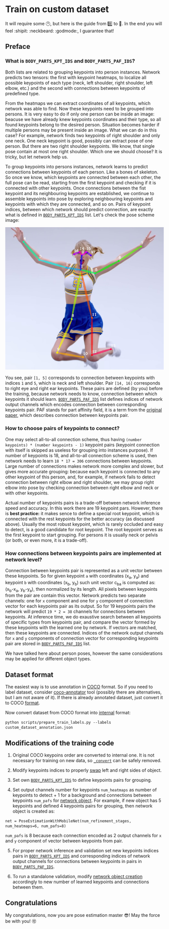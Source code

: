 # Train on custom dataset

It will require some :clock1:, but here is the guide from :zero: to :muscle:. In the end you will feel :shipit: :neckbeard: :godmode:, I guarantee that!

## Preface

### What is `BODY_PARTS_KPT_IDS` and `BODY_PARTS_PAF_IDS`?

Both lists are related to grouping keypoints into person instances. Network predicts two tensors: the first with keypoint heatmaps, to localize all possible keypoints of each type (neck, left shoulder, right shoulder, left elbow, etc.) and the second with connections between keypoints of predefined type.

From the heatmaps we can extract coordinates of all keypoints, which network was able to find. Now these keypoints need to be grouped into persons. It is very easy to do if only one person can be inside an image: beacuse we have already knew keypoints coordinates and their type, so all found keypoints belong to the desired person. Situation becomes harder if multiple persons may be present inside an image. What we can do in this case? For example, network finds two keypoints of right shoulder and only one neck. One neck keypoint is good, possibly can extract pose of one person. But there are two right shoulder keypoints. We know, that single pose contain at most one right shoulder. Which one we should choose? It is tricky, but let network help us.

To group keypoints into persons instances, network learns to predict connections between keypoints of each person. Like a bones of skeleton. So once we know, which keypoints are connected between each other, the full pose can be read, starting from the first keypoint and checking if it is connected with other keypoints. Once connections between the fist keypoint and its neighbouring keypoints are established, we continue to assemble keypoints into pose by exploring neighbouring keypoints and keypoints with which they are connected, and so on. Pairs of keypoint indices, between which network should predict connection, are exactly what is defined in [`BODY_PARTS_KPT_IDS`](https://github.com/Daniil-Osokin/lightweight-human-pose-estimation.pytorch/blob/master/modules/keypoints.py#L5-L6) list. Let's check the pose scheme image:

<p align="center">
  <img src="data/shake_it_off.jpg" />
</p>

You see, pair `[1, 5]` corresponds to connection between keypoints with indices `1` and `5`, which is neck and left shoulder. Pair `[14, 16]` corresponds to right eye and right ear keypoints. These pairs are defined (by you) before the training, because network needs to know, connection between which keypoints it should learn. [`BODY_PARTS_PAF_IDS`](https://github.com/Daniil-Osokin/lightweight-human-pose-estimation.pytorch/blob/master/modules/keypoints.py#L7-L8) list defines indices of network output channels which encodes connection between corresponding keypoints pair. PAF stands for part affinity field, it is a term from the [original paper](https://arxiv.org/pdf/1611.08050.pdf), which describes connection between keypoints pair.

### How to choose pairs of keypoints to connect?

One may select all-to-all connection scheme, thus having `(number keypoints) * (number keypoints - 1)` keypoint pairs (keypoint connection with itself is skipped as useless for grouping into instances purpose). If number of keypoints is 18, and all-to-all connection scheme is used, then network needs to learn `18 * 17 = 306` connections between keypoints. Large number of connections makes network more complex and slower, but gives more accurate grouping: because each keypoint is connected to any other keypoint of this person, and, for example, if network fails to detect connection between right elbow and right shoulder, we may group right elbow into pose by checking connection between right elbow and neck or with other keypoints.

Actual number of keypoints pairs is a trade-off between network inference speed and accuracy. In this work there are 19 keypoint pars. However, there is **best practice:** it makes sence to define a special root keypoint, which is connected with the rest keypoints for the better accuracy (as discussed above). Usually the most robust keypoint, which is rarely occluded and easy to detect, is a good candidate for root keypoint. The root keypoint serves as the first keypoint to start grouping. For persons it is usually neck or pelvis (or both, or even more, it is a trade-off).

### How connections between keypoints pairs are implemented at network level?

Connection between keypoints pair is represented as a unit vector between these keypoints. So for given keypoint `a` with coordinates (x<sub>a</sub>, y<sub>a</sub>) and keypoint `b` with coordinates (x<sub>b</sub>, y<sub>b</sub>) such unit vector c<sub>ba</sub> is computed as: (x<sub>b</sub>-x<sub>a</sub>, y<sub>b</sub>-y<sub>a</sub>), then normalized by its length. All pixels between keypoints from the pair are contain this vector. Network predicts two separate channels: one for `x` component and one for `y` component of connection vector for each keypoints pair as its output. So for 19 keypoints pairs the network will predict `19 * 2 = 38` channels for connections between keypoints. At inference time, we do exaustive search between all keypoints of specific types from keypoints pair, and compare the vector formed by these keypoints with the learned one by network. If vectors are matched, then these keypoints are connected. Indices of the network output channels for `x` and `y` components of connection vector for corresponding keypoints pair are stored in [`BODY_PARTS_PAF_IDS`](https://github.com/Daniil-Osokin/lightweight-human-pose-estimation.pytorch/blob/master/modules/keypoints.py#L7-L8) list.

We have talked here about person poses, however the same considerations may be applied for different object types.

## Dataset format

The easiest way is to use annotation in [COCO](http://cocodataset.org/#format-data) format. So if you need to label dataset, consider [coco-annotator](https://github.com/jsbroks/coco-annotator) tool (possibly there are alternatives, but I am not aware of it). If there is already annotated dataset, just convert it to COCO [format](http://cocodataset.org/#format-data).

Now convert dataset from COCO format into [internal](https://github.com/Daniil-Osokin/lightweight-human-pose-estimation.pytorch#training) format:

```
python scripts/prepare_train_labels.py --labels custom_dataset_annotation.json
```

## Modifications of the training code

1. Original COCO keypoins order are converted to internal one. It is not necessary for training on new data, so [`_convert`](https://github.com/Daniil-Osokin/lightweight-human-pose-estimation.pytorch/blob/master/datasets/transformations.py#L36) can be safely removed.

2. Modify keypoints indices to properly [swap](https://github.com/Daniil-Osokin/lightweight-human-pose-estimation.pytorch/blob/master/datasets/transformations.py#L252) left and right sides of object.

3. Set own [`BODY_PARTS_KPT_IDS`](https://github.com/Daniil-Osokin/lightweight-human-pose-estimation.pytorch/blob/master/datasets/coco.py#L13) to define keypoints pairs for grouping.

4. Set output channels number for keypoints `num_heatmaps` as number of keypoints to detect + 1 for a background and connections between keypoints `num_pafs` for [network object](https://github.com/Daniil-Osokin/lightweight-human-pose-estimation.pytorch/blob/master/train.py#L26). For example, if new object has 5 keypoints and defined 4 keypoints pairs for grouping, then network object is created as:

```
net = PoseEstimationWithMobileNet(num_refinement_stages, num_heatmaps=6, num_pafs=8)
```

`num_pafs` is 8 because each connection encoded as 2 output channels for `x` and `y` component of vector between keypoints from pair.

5. For proper network inference and validation set new keypoints indices pairs in [`BODY_PARTS_KPT_IDS`](https://github.com/Daniil-Osokin/lightweight-human-pose-estimation.pytorch/blob/master/modules/keypoints.py#L5-L6) and corresponding indices of network output channels for connections between keypoints in pairs in [`BODY_PARTS_PAF_IDS`](https://github.com/Daniil-Osokin/lightweight-human-pose-estimation.pytorch/blob/master/modules/keypoints.py#L7-L8).

6. To run a standalone validation, modify [network object creation](https://github.com/Daniil-Osokin/lightweight-human-pose-estimation.pytorch/blob/master/val.py#L174) accordingly to new number of learned keypoints and connections between them.

## Congratulations

My congratulations, now you are pose estimation master :sunglasses:! May the force be with you! :accept:

